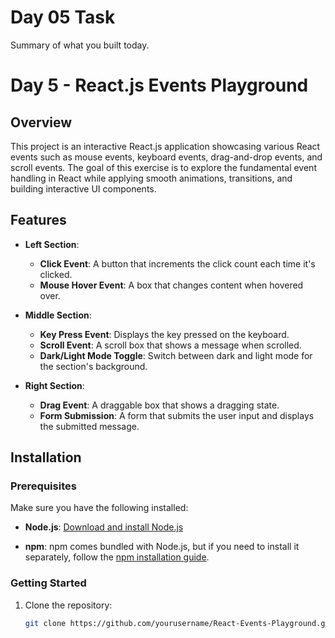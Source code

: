 # Day 05 Task

Summary of what you built today.
# Day 5 - React.js Events Playground

## Overview

This project is an interactive React.js application showcasing various React events such as mouse events, keyboard events, drag-and-drop events, and scroll events. The goal of this exercise is to explore the fundamental event handling in React while applying smooth animations, transitions, and building interactive UI components.

## Features

- **Left Section**: 
  - **Click Event**: A button that increments the click count each time it's clicked.
  - **Mouse Hover Event**: A box that changes content when hovered over.
  
- **Middle Section**: 
  - **Key Press Event**: Displays the key pressed on the keyboard.
  - **Scroll Event**: A scroll box that shows a message when scrolled.
  - **Dark/Light Mode Toggle**: Switch between dark and light mode for the section's background.

- **Right Section**: 
  - **Drag Event**: A draggable box that shows a dragging state.
  - **Form Submission**: A form that submits the user input and displays the submitted message.

## Installation

### Prerequisites

Make sure you have the following installed:

- **Node.js**: [Download and install Node.js](https://nodejs.org/)

- **npm**: npm comes bundled with Node.js, but if you need to install it separately, follow the [npm installation guide](https://docs.npmjs.com/downloading-and-installing-node-js-and-npm).

### Getting Started

1. Clone the repository:

   ```bash
   git clone https://github.com/yourusername/React-Events-Playground.git
